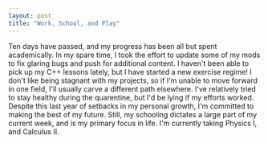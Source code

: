 ```yaml
---
layout: post
title: "Work, School, and Play"
---
```


Ten days have passed, and my progress has been all but spent academically. In my spare time, I took the effort to update some of my mods to fix glaring bugs and push for additional content. I haven't been able to pick up my C++ lessons lately, but I have started a new exercise regime! I don't like being stagnant with my projects, so if I'm unable to move forward in one field, I'll usually carve a different path elsewhere. I've relatively tried to stay healthy during the quarentine, but I'd be lying if my efforts worked. Despite this last year of setbacks in my personal growth, I'm committed to making the best of my future. Still, my schooling dictates a large part of my current week, and is my primary focus in life. I'm currently taking Physics I, and Calculus II. 
